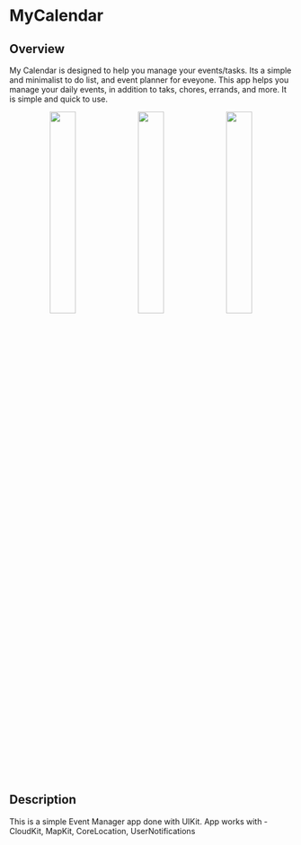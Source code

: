 # MyCalendar

## Overview

My Calendar is designed to help you manage your events/tasks. Its a simple and minimalist to do list, and event planner for eveyone. This app helps you manage your daily events, in addition to taks, chores, errands, and more. It is simple and quick to use. 

<p align="middle">
  <img src="/../main/images/eventz-home.png" width="30.33%" />
    <img src="/../main/images/eventz-details.PNG" width="30.33%" />
      <img src="/../main/images/eventz-settings.PNG" width="30.33%" />
</p>


## Description

This is a simple Event Manager app done with UIKit.
App works with - CloudKit, MapKit, CoreLocation, UserNotifications
